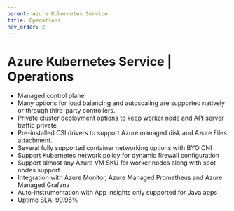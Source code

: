 ```yaml
---
parent: Azure Kubernetes Service
title: Operations
nav_order: 2
---
```

# Azure Kubernetes Service | Operations
* Managed control plane
* Many options for load balancing and autoscaling are supported natively or through third-party controllers. 
* Private cluster deployment options to keep worker node and API server traffic private
* Pre-installed CSI drivers to support Azure managed disk and Azure Files attachment.
* Several fully supported container networking options with BYO CNI 
* Support Kubernetes network policy for dynamic firewall configuration
* Support almost any Azure VM SKU for worker nodes along with spot nodes support
* Integration with Azure Monitor,  Azure Managed Prometheus and Azure Managed Grafana 
* Auto-instrumentation with App insights only supported for Java apps
* Uptime SLA: 99.95%
